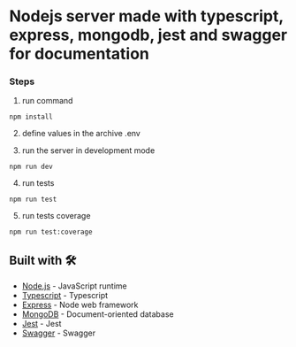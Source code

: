 
# Nodejs server made with typescript, express, mongodb, jest and swagger for documentation

### Steps

1. run command
``` 
npm install 
```
2. define values in the archive .env

3. run the server in development mode
```
npm run dev
```

4. run tests
```
npm run test
```

5. run tests coverage
```
npm run test:coverage
```

## Built with 🛠️

* [Node.js](https://nodejs.org/es/docs/) - JavaScript runtime
* [Typescript](https://www.typescriptlang.org/docs/) - Typescript
* [Express](https://expressjs.com/es/starter/installing.html) - Node web framework
* [MongoDB](https://docs.mongodb.com/) - Document-oriented database
* [Jest](https://jestjs.io/docs/getting-started) - Jest
* [Swagger](https://swagger.io/docs/) - Swagger
